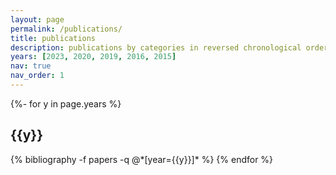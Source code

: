 ```yaml
---
layout: page
permalink: /publications/
title: publications
description: publications by categories in reversed chronological order. generated by jekyll-scholar.
years: [2023, 2020, 2019, 2016, 2015]
nav: true
nav_order: 1
---
```

<!-- _pages/publications.md -->
<div class="publications">

{%- for y in page.years %}
  <h2 class="year">{{y}}</h2>
  {% bibliography -f papers -q @*[year={{y}}]* %}
{% endfor %}

</div>
